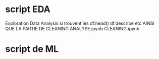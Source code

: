 # script EDA

Exploration Data Analysis 
  si trouvent les df.head() df.describe etc AINSI QUE LA PARTIE DE CLEANING 
  ANALYSE.ipynb 
  CLEANING.ipynb 

# script de ML
